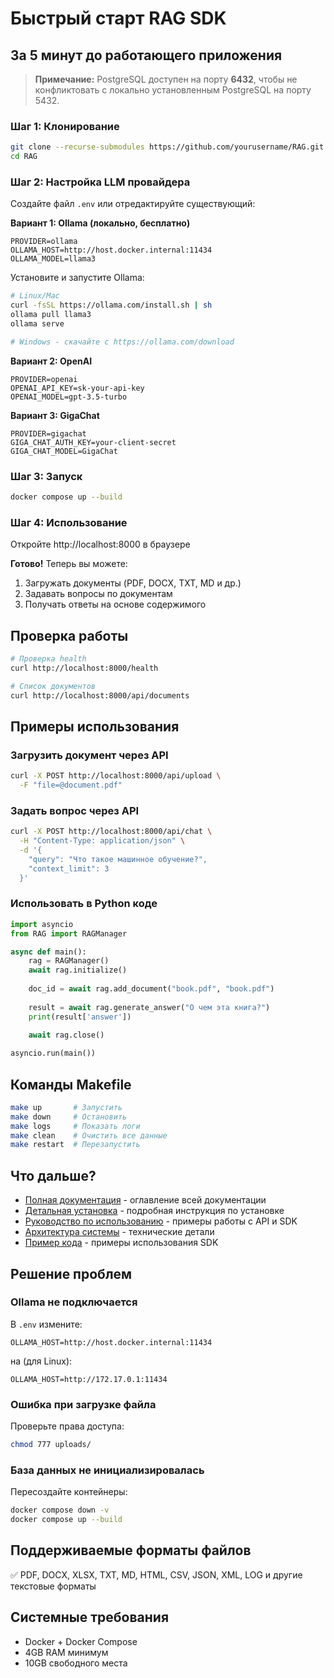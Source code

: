 # Быстрый старт RAG SDK

## За 5 минут до работающего приложения

> **Примечание:** PostgreSQL доступен на порту **6432**, чтобы не конфликтовать с локально установленным PostgreSQL на порту 5432.

### Шаг 1: Клонирование

```bash
git clone --recurse-submodules https://github.com/yourusername/RAG.git
cd RAG
```

### Шаг 2: Настройка LLM провайдера

Создайте файл `.env` или отредактируйте существующий:

**Вариант 1: Ollama (локально, бесплатно)**
```env
PROVIDER=ollama
OLLAMA_HOST=http://host.docker.internal:11434
OLLAMA_MODEL=llama3
```

Установите и запустите Ollama:
```bash
# Linux/Mac
curl -fsSL https://ollama.com/install.sh | sh
ollama pull llama3
ollama serve

# Windows - скачайте с https://ollama.com/download
```

**Вариант 2: OpenAI**
```env
PROVIDER=openai
OPENAI_API_KEY=sk-your-api-key
OPENAI_MODEL=gpt-3.5-turbo
```

**Вариант 3: GigaChat**
```env
PROVIDER=gigachat
GIGA_CHAT_AUTH_KEY=your-client-secret
GIGA_CHAT_MODEL=GigaChat
```

### Шаг 3: Запуск

```bash
docker compose up --build
```

### Шаг 4: Использование

Откройте http://localhost:8000 в браузере

**Готово!** Теперь вы можете:
1. Загружать документы (PDF, DOCX, TXT, MD и др.)
2. Задавать вопросы по документам
3. Получать ответы на основе содержимого

## Проверка работы

```bash
# Проверка health
curl http://localhost:8000/health

# Список документов
curl http://localhost:8000/api/documents
```

## Примеры использования

### Загрузить документ через API

```bash
curl -X POST http://localhost:8000/api/upload \
  -F "file=@document.pdf"
```

### Задать вопрос через API

```bash
curl -X POST http://localhost:8000/api/chat \
  -H "Content-Type: application/json" \
  -d '{
    "query": "Что такое машинное обучение?",
    "context_limit": 3
  }'
```

### Использовать в Python коде

```python
import asyncio
from RAG import RAGManager

async def main():
    rag = RAGManager()
    await rag.initialize()
    
    doc_id = await rag.add_document("book.pdf", "book.pdf")
    
    result = await rag.generate_answer("О чем эта книга?")
    print(result['answer'])
    
    await rag.close()

asyncio.run(main())
```

## Команды Makefile

```bash
make up       # Запустить
make down     # Остановить
make logs     # Показать логи
make clean    # Очистить все данные
make restart  # Перезапустить
```

## Что дальше?

- [Полная документация](README.md) - оглавление всей документации
- [Детальная установка](INSTALL.md) - подробная инструкция по установке
- [Руководство по использованию](USAGE.md) - примеры работы с API и SDK
- [Архитектура системы](ARCHITECTURE.md) - технические детали
- [Пример кода](../example_usage.py) - примеры использования SDK

## Решение проблем

### Ollama не подключается

В `.env` измените:
```env
OLLAMA_HOST=http://host.docker.internal:11434
```

на (для Linux):
```env
OLLAMA_HOST=http://172.17.0.1:11434
```

### Ошибка при загрузке файла

Проверьте права доступа:
```bash
chmod 777 uploads/
```

### База данных не инициализировалась

Пересоздайте контейнеры:
```bash
docker compose down -v
docker compose up --build
```

## Поддерживаемые форматы файлов

✅ PDF, DOCX, XLSX, TXT, MD, HTML, CSV, JSON, XML, LOG и другие текстовые форматы

## Системные требования

- Docker + Docker Compose
- 4GB RAM минимум
- 10GB свободного места

